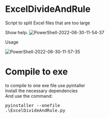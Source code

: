 # ExcelDivideAndRule
Script to split Excel files that are too large


Show help.
![PowerShell-2022-06-30-11-54-37](https://user-images.githubusercontent.com/11654658/176658060-a6da0b9f-1e6c-413f-a429-620be8e31326.gif)

Usage

![PowerShell-2022-06-30-11-57-35](https://user-images.githubusercontent.com/11654658/176658110-e28cd7ef-1f3f-4ece-9c19-785cbab13ff7.gif)

# Compile to exe
to compile to one exe file use pyintaller\
Install the necessary dependencies\
And use the command: <pre>pyinstaller  --onefile .\ExcelDivideAndRule.py
